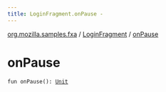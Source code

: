 ```yaml
---
title: LoginFragment.onPause - 
---
```


[org.mozilla.samples.fxa](../index.html) / [LoginFragment](index.html) / [onPause](./on-pause.html)

# onPause

`fun onPause(): `[`Unit`](https://kotlinlang.org/api/latest/jvm/stdlib/kotlin/-unit/index.html)